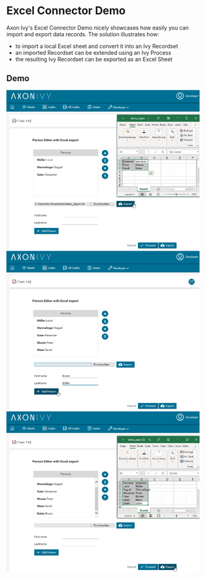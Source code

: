 # Excel Connector Demo
Axon Ivy's Excel Connector Demo nicely showcases how easily you can import and export data records. The solution illustrates how:

- to import a local Excel sheet and convert it into an Ivy Recordset
- an imported Recordset can be extended using an Ivy Process
- the resulting Ivy Recordset can be exported as an Excel Sheet

## Demo

![Excel Connector Demo 1](screen1.png "Excel Connector Demo 1")
![Excel Connector Demo 2](screen2.png "Excel Connector Demo 2")
![Excel Connector Demo 3](screen3.png "Excel Connector Demo 3")